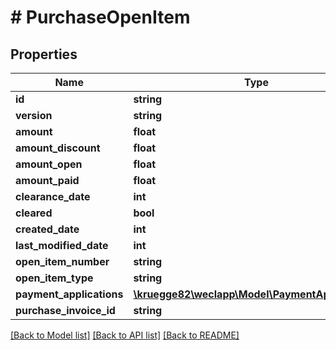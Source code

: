 # # PurchaseOpenItem

## Properties

Name | Type | Description | Notes
------------ | ------------- | ------------- | -------------
**id** | **string** |  | [optional]
**version** | **string** |  | [optional]
**amount** | **float** |  |
**amount_discount** | **float** |  |
**amount_open** | **float** |  |
**amount_paid** | **float** |  |
**clearance_date** | **int** |  | [optional]
**cleared** | **bool** |  | [optional]
**created_date** | **int** |  | [optional]
**last_modified_date** | **int** |  | [optional]
**open_item_number** | **string** |  |
**open_item_type** | **string** |  |
**payment_applications** | [**\kruegge82\weclapp\Model\PaymentApplication[]**](PaymentApplication.md) |  | [optional]
**purchase_invoice_id** | **string** |  | [optional]

[[Back to Model list]](../../README.md#models) [[Back to API list]](../../README.md#endpoints) [[Back to README]](../../README.md)
